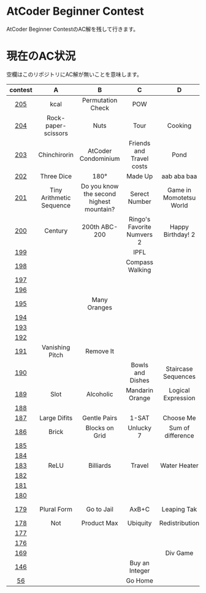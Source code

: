 # AtCoder Beginner Contest
AtCoder Beginner ContestのAC解を残して行きます。

# 現在のAC状況
空欄はこのリポジトリにAC解が無いことを意味します。

| contest |  A  |  B  |  C  |  D  |  E  |  F  |
| :-----: | :-: | :-: | :-: | :-: | :-: | :-: |
| [205](/ABC201-225/205) | kcal | Permutation Check | POW |  |  | |
| [204](/ABC201-225/204) | Rock-paper-scissors | Nuts | Tour | Cooking | Rush Hour 2 | |
| [203](/ABC201-225/203) | Chinchirorin | AtCoder Condominium | Friends and Travel costs | Pond | White Pawn | Weed |
| [202](/ABC201-225/202) | Three Dice | 180&deg;| Made Up | aab aba baa | | |
| [201](/ABC201-225/201) | Tiny Arithmetic Sequence | Do you know the second highest mountain? | Serect Number | Game in Momotetsu World | Xor Distances | |
| [200](/ABC176-200/200) | Century | 200th ABC-200 | Ringo's Favorite Numvers 2 | Happy Birthday! 2 | | |
| [199](/ABC176-200/199) | | | IPFL | | | |
| [198](/ABC176-200/198) | | |  Compass Walking | | | |
| [197](/ABC176-200/197) | | | | | | |
| [196](/ABC176-200/196) | | | | | | |
| [195](/ABC176-200/195) | | Many Oranges | | | | |
| [194](/ABC176-200/194) | | | | | | |
| [193](/ABC176-200/193) | | | | | | |
| [192](/ABC176-200/192) | | | | | | |
| [191](/ABC176-200/191) | Vanishing Pitch | Remove It | | | | |
| [190](/ABC176-200/190) | | | Bowls and Dishes | Staircase Sequences | | |
| [189](/ABC176-200/189) | Slot | Alcoholic | Mandarin Orange | Logical Expression | | |
| [188](/ABC176-200/188) | | | | | | |
| [187](/ABC176-200/187) | Large Difits | Gentle Pairs | 1-SAT | Choose Me | | |
| [186](/ABC176-200/186) | Brick | Blocks on Grid | Unlucky 7 | Sum of difference | Throne | |
| [185](/ABC176-200/185) | | | | | | |
| [184](/ABC176-200/184) | | | | | | |
| [183](./183) | ReLU | Billiards | Travel | Water Heater | | |
| [182](/ABC176-200/182) | | | | | | |
| [181](/ABC176-200/181) | | | | | | |
| [180](/ABC176-200/180) | | | | | | |
| [179](/ABC176-200/179) | Plural Form | Go to Jail | AxB+C | Leaping Tak | Sequence Sum | |
| [178](/ABC176-200/178) | Not | Product Max | Ubiquity | Redistribution | Dist Max | |
| [177](/ABC176-200/177) | | | | | | |
| [176](/ABC176-200/176) | | | | | | |
| [169](/ABC151-175/169) |  |  |  | Div Game |  | |
| [146](/ABC126-150/146) |  |  | Buy an Integer |  |  | |
| [56](/ABC051-075/56) |  |  | Go Home |  |  | |